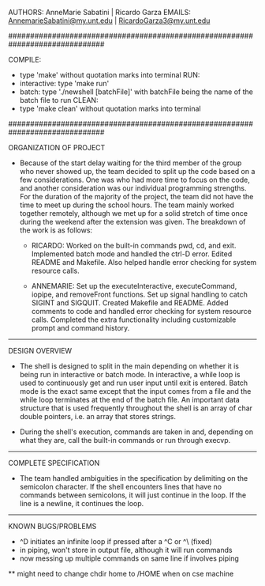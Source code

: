 AUTHORS:  AnneMarie Sabatini |  Ricardo Garza
EMAILS:   AnnemarieSabatini@my.unt.edu | RicardoGarza3@my.unt.edu

##############################################################################

COMPILE:
  - type 'make' without quotation marks into terminal
RUN:
  - interactive: type 'make run'
  - batch: type './newshell [batchFile]' with batchFile being the name of
    the batch file to run
CLEAN:
  - type 'make clean' without quotation marks into terminal

##############################################################################

ORGANIZATION OF PROJECT

  - Because of the start delay waiting for the third member of the group who
    never showed up, the team decided to split up the code based on a few
    considerations. One was who had more time to focus on the code, and another
    consideration was our individual programming strengths. For the duration of
    the majority of the project, the team did not have the time to meet up during
    the school hours. The team mainly worked together remotely, although we met
    up for a solid stretch of time once during the weekend after the extension
    was given. The breakdown of the work is as follows:

      - RICARDO:
        Worked on the built-in commands pwd, cd, and exit. Implemented batch
        mode and handled the ctrl-D error. Edited README and Makefile. Also
        helped handle error checking for system resource calls.

      - ANNEMARIE:
        Set up the executeInteractive, executeCommand, iopipe, and removeFront
        functions. Set up signal handling to catch SIGINT and SIGQUIT. Created
        Makefile and README. Added comments to code and handled error checking
        for system resource calls. Completed the extra functionality including
        customizable prompt and command history.

______________________________________________________________________________

DESIGN OVERVIEW

  - The shell is designed to split in the main depending on whether it is
    being run in interactive or batch mode. In interactive, a while loop is
    used to continuously get and run user input until exit is entered. Batch
    mode is the exact same except that the input comes from a file and the while
    loop terminates at the end of the batch file. An important data structure that
    is used frequently throughout the shell is an array of char double pointers,
    i.e. an array that stores strings.

  - During the shell's execution, commands are taken in and, depending on what
    they are, call the built-in commands or run through execvp.

______________________________________________________________________________

COMPLETE SPECIFICATION

  - The team handled ambiguities in the specification by delimiting on the
    semicolon character. If the shell encounters lines that have no commands
    between semicolons, it will just continue in the loop. If the line is a
    newline, it continues the loop.

______________________________________________________________________________

KNOWN BUGS/PROBLEMS

  - ^D initiates an infinite loop if pressed after a ^C or ^\ (fixed)
  - in piping, won't store in output file, although it will run commands
  - now messing up multiple commands on same line if involves piping


** might need to change chdir home to /HOME when on cse machine
